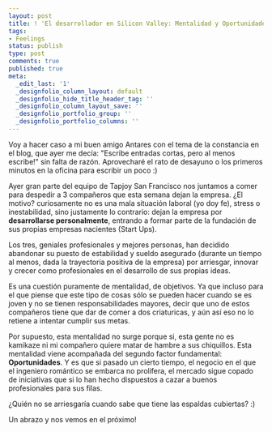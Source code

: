 ```yaml
---
layout: post
title: ! 'El desarrollador en Silicon Valley: Mentalidad y Oportunidades'
tags:
- Feelings
status: publish
type: post
comments: true
published: true
meta:
  _edit_last: '1'
  _designfolio_column_layout: default
  _designfolio_hide_title_header_tag: ''
  _designfolio_column_layout_save: ''
  _designfolio_portfolio_group: ''
  _designfolio_portfolio_columns: ''
---
```

Voy a hacer caso a mi buen amigo Antares con el tema de la constancia en el blog, que ayer me decía: "Escribe entradas cortas, pero al menos escribe!" sin falta de razón. Aprovecharé el rato de desayuno o los primeros minutos en la oficina para escribir un poco :)
<!-- more -->

Ayer gran parte del equipo de Tapjoy San Francisco nos juntamos a comer para despedir a 3 compañeros que esta semana dejan la empresa. ¿El motivo? curiosamente no es una mala situación laboral (yo doy fe), stress o inestabilidad, sino justamente lo contrario: dejan la empresa por <strong>desarrollarse personalmente</strong>, entrando a formar parte de la fundación de sus propias empresas nacientes (Start Ups).

Los tres, geniales profesionales y mejores personas, han decidido abandonar su puesto de estabilidad y sueldo asegurado (durante un tiempo al menos, dada la trayectoria positiva de la empresa) por arriesgar, innovar y crecer como profesionales en el desarrollo de sus propias ideas.

Es una cuestión puramente de mentalidad, de objetivos. Ya que incluso para el que piense que este tipo de cosas sólo se pueden hacer cuando se es joven y no se tienen responsabilidades mayores, decir que uno de estos compañeros tiene que dar de comer a dos criaturicas, y aún así eso no lo retiene a intentar cumplir sus metas.

Por supuesto, esta mentalidad no surge porque si, esta gente no es kamikaze ni mi compañero quiere matar de hambre a sus chiquillos. Esta mentalidad viene acompañada del segundo factor fundamental: <strong>Oportunidades</strong>. Y es que si pasado un cierto tiempo, el negocio en el que el ingeniero romántico se embarca no prolifera, el mercado sigue copado de iniciativas que si lo han hecho dispuestos a cazar a buenos profesionales para sus filas.

¿Quién no se arriesgaría cuando sabe que tiene las espaldas cubiertas? :)

Un abrazo y nos vemos en el próximo!
